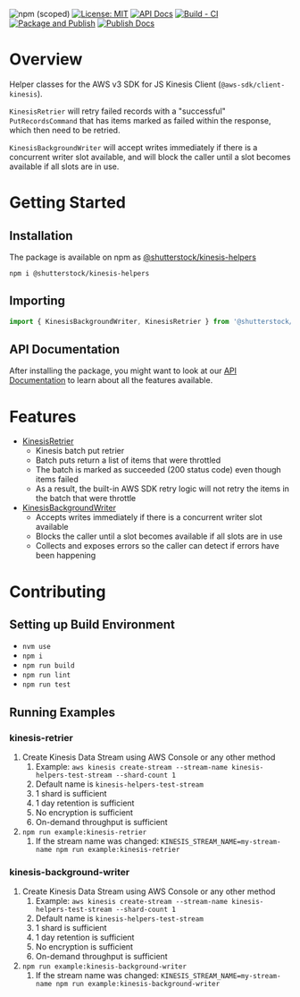![npm (scoped)](https://img.shields.io/npm/v/%40shutterstock/kinesis-helpers) [![License: MIT](https://img.shields.io/badge/License-MIT-green.svg)](https://opensource.org/licenses/MIT) [![API Docs](https://img.shields.io/badge/API%20Docs-View%20Here-blue)](https://tech.shutterstock.com/kinesis-helpers/) [![Build - CI](https://github.com/shutterstock/kinesis-helpers/actions/workflows/ci.yml/badge.svg)](https://github.com/shutterstock/kinesis-helpers/actions/workflows/ci.yml) [![Package and Publish](https://github.com/shutterstock/kinesis-helpers/actions/workflows/publish.yml/badge.svg)](https://github.com/shutterstock/kinesis-helpers/actions/workflows/publish.yml) [![Publish Docs](https://github.com/shutterstock/kinesis-helpers/actions/workflows/docs.yml/badge.svg)](https://github.com/shutterstock/kinesis-helpers/actions/workflows/docs.yml)

# Overview

Helper classes for the AWS v3 SDK for JS Kinesis Client (`@aws-sdk/client-kinesis`).

`KinesisRetrier` will retry failed records with a "successful" `PutRecordsCommand` that has items marked as failed within the response, which then need to be retried.

`KinesisBackgroundWriter` will accept writes immediately if there is a concurrent writer slot available, and will block the caller until a slot becomes available if all slots are in use.

# Getting Started

## Installation

The package is available on npm as [@shutterstock/kinesis-helpers](https://www.npmjs.com/package/@shutterstock/kinesis-helpers)

`npm i @shutterstock/kinesis-helpers`

## Importing

```typescript
import { KinesisBackgroundWriter, KinesisRetrier } from '@shutterstock/kinesis-helpers';
```

## API Documentation

After installing the package, you might want to look at our [API Documentation](https://tech.shutterstock.com/kinesis-helpers/) to learn about all the features available.

# Features

- [KinesisRetrier](https://tech.shutterstock.com/kinesis-helpers/classes/KinesisRetrier.html)
  - Kinesis batch put retrier
  - Batch puts return a list of items that were throttled
  - The batch is marked as succeeded (200 status code) even though items failed
  - As a result, the built-in AWS SDK retry logic will not retry the items in the batch that were throttle
- [KinesisBackgroundWriter](https://tech.shutterstock.com/kinesis-helpers/classes/KinesisBackgroundWriter.html)
  - Accepts writes immediately if there is a concurrent writer slot available
  - Blocks the caller until a slot becomes available if all slots are in use
  - Collects and exposes errors so the caller can detect if errors have been happening

# Contributing

## Setting up Build Environment

- `nvm use`
- `npm i`
- `npm run build`
- `npm run lint`
- `npm run test`

## Running Examples

### kinesis-retrier

1. Create Kinesis Data Stream using AWS Console or any other method
   1. Example: `aws kinesis create-stream --stream-name kinesis-helpers-test-stream --shard-count 1`
   2. Default name is `kinesis-helpers-test-stream`
   3. 1 shard is sufficient
   4. 1 day retention is sufficient
   5. No encryption is sufficient
   6. On-demand throughput is sufficient
2. `npm run example:kinesis-retrier`
   1. If the stream name was changed: `KINESIS_STREAM_NAME=my-stream-name npm run example:kinesis-retrier`

### kinesis-background-writer

1. Create Kinesis Data Stream using AWS Console or any other method
   1. Example: `aws kinesis create-stream --stream-name kinesis-helpers-test-stream --shard-count 1`
   2. Default name is `kinesis-helpers-test-stream`
   3. 1 shard is sufficient
   4. 1 day retention is sufficient
   5. No encryption is sufficient
   6. On-demand throughput is sufficient
2. `npm run example:kinesis-background-writer`
   1. If the stream name was changed: `KINESIS_STREAM_NAME=my-stream-name npm run example:kinesis-background-writer`
